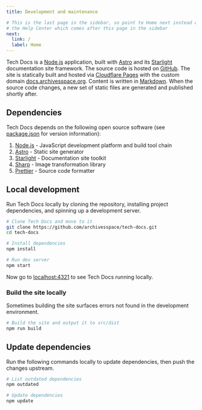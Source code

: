 ```yaml
---
title: Development and maintenance

# This is the last page in the sidebar, so point to Home next instead of
# the Help Center which comes after this page in the sidebar
next:
  link: /
  label: Home
---
```


Tech Docs is a [Node.js](https://nodejs.org) application, built with [Astro](https://astro.build/) and its [Starlight](https://starlight.astro.build/) documentation site framework. The source code is hosted on [GitHub](https://github.com/archivesspace/tech-docs). The site is statically built and hosted via [Cloudflare Pages](https://pages.cloudflare.com/) with the custom domain [docs.archivesspace.org](docs.archivesspace.org). Content is written in [Markdown](./authoring#commonly-used-markdown-syntax). When the source code changes, a new set of static files are generated and published shortly after.

## Dependencies

Tech Docs depends on the following open source software (see [package.json](../../../../package.json) for version information):

1. [Node.js](https://nodejs.org) - JavaScript development platform and build tool chain
2. [Astro](https://astro.build/) - Static site generator
3. [Starlight](https://starlight.astro.build/) - Documentation site toolkit
4. [Sharp](https://sharp.pixelplumbing.com/) - Image transformation library
5. [Prettier](https://prettier.io/) - Source code formatter

## Local development

Run Tech Docs locally by cloning the repository, installing project dependencies, and spinning up a development server.

```sh
# Clone Tech Docs and move to it
git clone https://github.com/archivesspace/tech-docs.git
cd tech-docs

# Install dependencies
npm install

# Run dev server
npm start
```

Now go to [localhost:4321](http://localhost:4321) to see Tech Docs running locally.

### Build the site locally

Sometimes building the site surfaces errors not found in the development environment.

```sh
# Build the site and output it to src/dist
npm run build
```

## Update dependencies

Run the following commands locally to update dependencies, then push the changes upstream.

```sh
# List outdated dependencies
npm outdated

# Update dependencies
npm update
```
